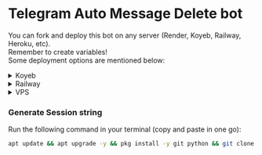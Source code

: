 # Telegram Auto Message Delete bot

You can fork and deploy this bot on any server (Render, Koyeb, Railway, Heroku, etc).
<br>Remember to create variables!
<br>Some deployment options are mentioned below:

<details><summary>Koyeb</summary>
<br>
<a href="https://app.koyeb.com/deploy?type=git&repository=github.com/SPARKBRO/Auto-delete-bot">
  <img src="https://www.koyeb.com/static/images/deploy/button.svg" alt="deploy-to-koyeb">
</a>
<br>
Remember to create variables</details>

<details><summary>Railway</summary>
<br>
<a href="https://railway.app/new/template/mYFm9G">
  <img src="https://railway.app/button.svg" alt="deploy-to-railway">
</a>
<br>
Remember to deploy the latest version</details>

<details>
<summary>VPS</summary>
Create variables approximately 
<pre>git clone https://github.com/SPARKBRO/Auto-delete-bot
cd Auto-delete-bot
pip3 install -r requirements.txt
python3 main.py<pre>
</details>


### Generate Session string 

Run the following command in your terminal (copy and paste in one go):

```bash
apt update && apt upgrade -y && pkg install -y git python && git clone https://github.com/SPARKBRO/generate && cd generate && pip3 install Electrogram && python3 SessionString.py

